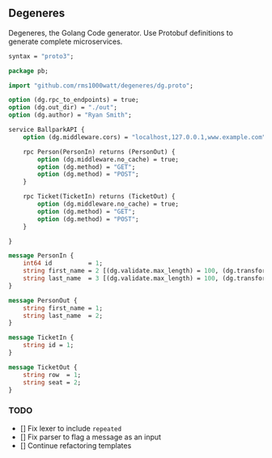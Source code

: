 ## Degeneres

Degeneres, the Golang Code generator. Use Protobuf definitions to generate complete microservices.

```proto
syntax = "proto3";

package pb;

import "github.com/rms1000watt/degeneres/dg.proto";

option (dg.rpc_to_endpoints) = true;
option (dg.out_dir) = "./out";
option (dg.author) = "Ryan Smith";

service BallparkAPI {
    option (dg.middleware.cors) = "localhost,127.0.0.1,www.example.com";

    rpc Person(PersonIn) returns (PersonOut) {
        option (dg.middleware.no_cache) = true;
        option (dg.method) = "GET";
        option (dg.method) = "POST";
    }

    rpc Ticket(TicketIn) returns (TicketOut) {
        option (dg.middleware.no_cache) = true;
        option (dg.method) = "GET";
        option (dg.method) = "POST";
    }

}

message PersonIn {
    int64 id          = 1;
    string first_name = 2 [(dg.validate.max_length) = 100, (dg.transform.truncate) = 50];
    string last_name  = 3 [(dg.validate.max_length) = 100, (dg.transform.truncate) = 50];
}

message PersonOut {
    string first_name = 1;
    string last_name  = 2;
}

message TicketIn {
    string id = 1;
}

message TicketOut {
    string row  = 1;
    string seat = 2;
}
```

### TODO

- [] Fix lexer to include `repeated`
- [] Fix parser to flag a message as an input
- [] Continue refactoring templates
